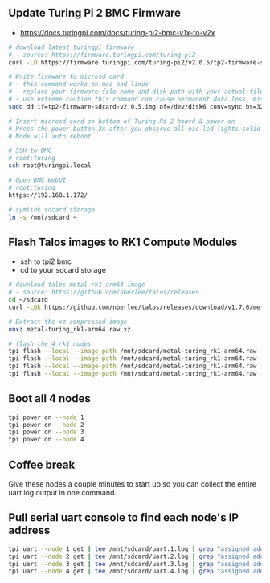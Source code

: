 ## Update Turing Pi 2 BMC Firmware

* https://docs.turingpi.com/docs/turing-pi2-bmc-v1x-to-v2x

```bash
# download latest turingpi firmware
# - source: https://firmware.turingpi.com/turing-pi2
curl -LO https://firmware.turingpi.com/turing-pi2/v2.0.5/tp2-firmware-sdcard-v2.0.5.img

# Write firmware to microsd card
# - this command works on mac and linux
# - replace your firmware file name and disk path with your actual file and disk
# - use extreme caution this command can cause permanent data loss, mistakes can be costly
sudo dd if=tp2-firmware-sdcard-v2.0.5.img of=/dev/disk6 conv=sync bs=32k status=progress

# Insert microsd card on bottom of Turing Pi 2 board & power on
# Press the power button 3x after you observe all nic led lights solid on indicating it is ready to flash
# Node will auto reboot

# SSH to BMC
# root:turing
ssh root@turingpi.local

# Open BMC WebUI
# root:turing
https://192.168.1.172/

# symlink sdcard storage
ln -s /mnt/sdcard ~
```

## Flash Talos images to RK1 Compute Modules

* ssh to tpi2 bmc
* cd to your sdcard storage

```bash
# download talos metal rk1 arm64 image
# - source: https://github.com/nberlee/talos/releases
cd ~/sdcard
curl -LOk https://github.com/nberlee/talos/releases/download/v1.7.6/metal-turing_rk1-arm64.raw.xz

# Extract the xz compressed image
unxz metal-turing_rk1-arm64.raw.xz

# flash the 4 rk1 nodes
tpi flash --local --image-path /mnt/sdcard/metal-turing_rk1-arm64.raw --node 1
tpi flash --local --image-path /mnt/sdcard/metal-turing_rk1-arm64.raw --node 2
tpi flash --local --image-path /mnt/sdcard/metal-turing_rk1-arm64.raw --node 3
tpi flash --local --image-path /mnt/sdcard/metal-turing_rk1-arm64.raw --node 4
```

## Boot all 4 nodes

```bash
tpi power on --node 1
tpi power on --node 2
tpi power on --node 3
tpi power on --node 4
```

## Coffee break

Give these nodes a couple minutes to start up so you can collect the entire uart log output in one command.

## Pull serial uart console to find each node's IP address

```bash
tpi uart --node 1 get | tee /mnt/sdcard/uart.1.log | grep "assigned address"
tpi uart --node 2 get | tee /mnt/sdcard/uart.2.log | grep "assigned address"
tpi uart --node 3 get | tee /mnt/sdcard/uart.3.log | grep "assigned address"
tpi uart --node 4 get | tee /mnt/sdcard/uart.4.log | grep "assigned address"
```

